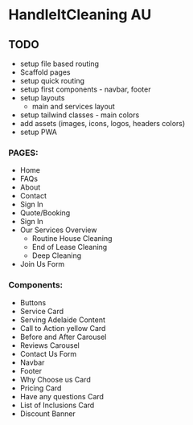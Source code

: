 # HandleItCleaning AU

## TODO

- setup file based routing
- Scaffold pages
- setup quick routing
- setup first components - navbar, footer
- setup layouts
  - main and services layout
- setup tailwind classes - main colors
- add assets (images, icons, logos, headers colors)
- setup PWA

### PAGES:

- Home
- FAQs
- About
- Contact
- Sign In
- Quote/Booking
- Sign In
- Our Services Overview
  - Routine House Cleaning
  - End of Lease Cleaning
  - Deep Cleaning
- Join Us Form

### Components:

- Buttons
- Service Card
- Serving Adelaide Content
- Call to Action yellow Card
- Before and After Carousel
- Reviews Carousel
- Contact Us Form
- Navbar
- Footer
- Why Choose us Card
- Pricing Card
- Have any questions Card
- List of Inclusions Card
- Discount Banner
